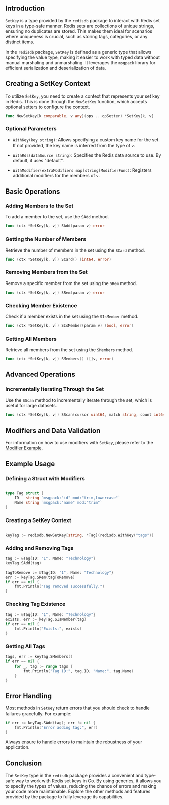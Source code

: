 ## Introduction

`SetKey` is a type provided by the `redisdb` package to interact with Redis set keys in a type-safe manner. Redis sets are collections of unique strings, ensuring no duplicates are stored. This makes them ideal for scenarios where uniqueness is crucial, such as storing tags, categories, or any distinct items.

In the `redisdb` package, `SetKey` is defined as a generic type that allows specifying the value type, making it easier to work with typed data without manual marshaling and unmarshaling. It leverages the `msgpack` library for efficient serialization and deserialization of data.

## Creating a SetKey Context

To utilize `SetKey`, you need to create a context that represents your set key in Redis. This is done through the `NewSetKey` function, which accepts optional setters to configure the context.

```go
func NewSetKey[k comparable, v any](ops ...opSetter) *SetKey[k, v]
```

### Optional Parameters

- `WithKey(key string)`: Allows specifying a custom key name for the set. If not provided, the key name is inferred from the type of `v`.

- `WithRds(dataSource string)`: Specifies the Redis data source to use. By default, it uses "default".

- `WithModifier(extraModifiers map[string]ModifierFunc)`: Registers additional modifiers for the members of `v`.

## Basic Operations

### Adding Members to the Set

To add a member to the set, use the `SAdd` method.

```go
func (ctx *SetKey[k, v]) SAdd(param v) error
```

### Getting the Number of Members

Retrieve the number of members in the set using the `SCard` method.

```go
func (ctx *SetKey[k, v]) SCard() (int64, error)
```

### Removing Members from the Set

Remove a specific member from the set using the `SRem` method.

```go
func (ctx *SetKey[k, v]) SRem(param v) error
```

### Checking Member Existence

Check if a member exists in the set using the `SIsMember` method.

```go
func (ctx *SetKey[k, v]) SIsMember(param v) (bool, error)
```

### Getting All Members

Retrieve all members from the set using the `SMembers` method.

```go
func (ctx *SetKey[k, v]) SMembers() ([]v, error)
```

## Advanced Operations

### Incrementally Iterating Through the Set

Use the `SScan` method to incrementally iterate through the set, which is useful for large datasets.

```go
func (ctx *SetKey[k, v]) SScan(cursor uint64, match string, count int64) ([]v, uint64, error)
```

## Modifiers and Data Validation

For information on how to use modifiers with `SetKey`, please refer to the [Modifier Example](doc_mod_example.md).

## Example Usage

### Defining a Struct with Modifiers

```go

type Tag struct {
    ID   string `msgpack:"id" mod:"trim,lowercase"`
    Name string `msgpack:"name" mod:"trim"`
}
```

### Creating a SetKey Context

```go

keyTag := redisdb.NewSetKey[string, *Tag](redisdb.WithKey("tags"))
```

### Adding and Removing Tags

```go
tag := &Tag{ID: "1", Name: "Technology"}
keyTag.SAdd(tag)

tagToRemove := &Tag{ID: "1", Name: "Technology"}
err := keyTag.SRem(tagToRemove)
if err == nil {
    fmt.Println("Tag removed successfully.")
}
```

### Checking Tag Existence

```go
tag := &Tag{ID: "1", Name: "Technology"}
exists, err := keyTag.SIsMember(tag)
if err == nil {
    fmt.Println("Exists:", exists)
}
```

### Getting All Tags

```go
tags, err := keyTag.SMembers()
if err == nil {
    for _, tag := range tags {
        fmt.Println("Tag ID:", tag.ID, "Name:", tag.Name)
    }
}
```

## Error Handling

Most methods in `SetKey` return errors that you should check to handle failures gracefully. For example:

```go
if err := keyTag.SAdd(tag); err != nil {
    fmt.Println("Error adding tag:", err)
}
```

Always ensure to handle errors to maintain the robustness of your application.

## Conclusion

The `SetKey` type in the `redisdb` package provides a convenient and type-safe way to work with Redis set keys in Go. By using generics, it allows you to specify the types of values, reducing the chance of errors and making your code more maintainable. Explore the other methods and features provided by the package to fully leverage its capabilities.
